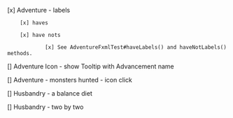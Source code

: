 
[x] Adventure - labels
		
		[x] haves

		[x] have nots

                [x] See AdventureFxmlTest#haveLabels() and haveNotLabels() methods.


[] Adventure Icon - show Tooltip with Advancement name


[] Adventure - monsters hunted - icon click


[] Husbandry - a balance diet


[] Husbandry - two by two
